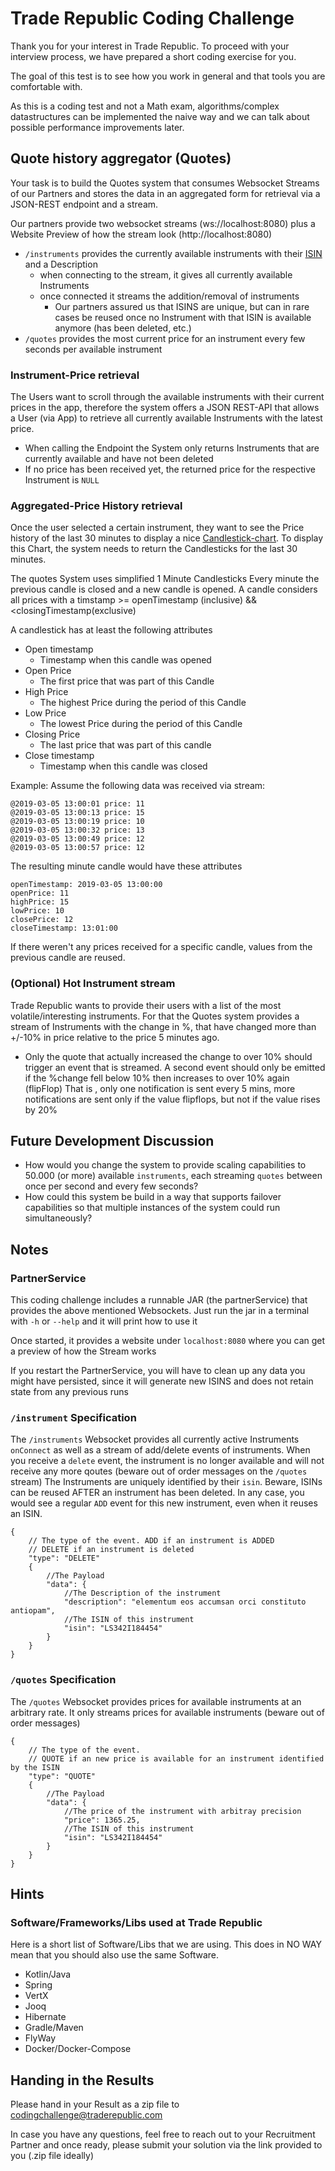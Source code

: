 # Trade Republic Coding Challenge
Thank you for your interest in Trade Republic.
To proceed with your interview process, we have prepared a short coding exercise for you.

The goal of this test is to see how you work in general and that tools you are comfortable with.

As this is a coding test and not a Math exam, algorithms/complex datastructures can be implemented the naive way and we can talk about possible performance improvements later.

## Quote history aggregator (Quotes)
Your task is to build the Quotes system that consumes Websocket Streams of our Partners and stores the data in an aggregated form for retrieval via a JSON-REST endpoint and a stream.

Our partners provide two websocket streams (ws://localhost:8080) plus a Website Preview of how the stream look (http://localhost:8080)
 * `/instruments` provides the currently available instruments with their [ISIN](https://en.wikipedia.org/wiki/International_Securities_Identification_Number) and a Description
   * when connecting to the stream, it gives all currently available Instruments
   * once connected it streams the addition/removal of instruments
     * Our partners assured us that ISINS are unique, but can in rare cases be reused once no Instrument with that ISIN is available anymore (has been deleted, etc.)
 * `/quotes` provides the most current price for an instrument every few seconds per available instrument



### Instrument-Price retrieval
The Users want to scroll through the available instruments with their current prices in the app, therefore
the system offers a JSON REST-API that allows a User (via App) to retrieve all currently available Instruments with the latest price.
 * When calling the Endpoint the System only returns Instruments that are currently available and have not been deleted
 * If no price has been received yet, the returned price for the respective Instrument is `NULL`

### Aggregated-Price History retrieval
Once the user selected a certain instrument, they want to see the Price history of the last 30 minutes to display a nice [Candlestick-chart](https://en.wikipedia.org/wiki/Candlestick_chart).
To display this Chart, the system needs to return the Candlesticks for the last 30 minutes.

The quotes System uses simplified 1 Minute Candlesticks
Every minute the previous candle is closed and a new candle is opened.
A candle considers all prices with a timstamp >= openTimestamp (inclusive) && <closingTimestamp(exclusive)

A candlestick has at least the following attributes
 *  Open timestamp
    * Timestamp when this candle was opened
 *  Open Price
    * The first price that was part of this Candle
 *  High Price
    * The highest Price during the period of this Candle
 *  Low Price
    * The lowest Price during the period of this Candle
 *  Closing Price
    * The last price that was part of this candle
 *  Close timestamp
    * Timestamp when this candle was closed

Example:
Assume the following data was received via stream:
```
@2019-03-05 13:00:01 price: 11
@2019-03-05 13:00:13 price: 15
@2019-03-05 13:00:19 price: 10
@2019-03-05 13:00:32 price: 13
@2019-03-05 13:00:49 price: 12
@2019-03-05 13:00:57 price: 12
```
The resulting minute candle would have these attributes
```
openTimestamp: 2019-03-05 13:00:00
openPrice: 11
highPrice: 15
lowPrice: 10
closePrice: 12
closeTimestamp: 13:01:00
```

If there weren't any prices received for a specific candle, values from the previous candle are reused.

### (Optional) Hot Instrument stream
Trade Republic wants to provide their users with a list of the most volatile/interesting instruments.
For that the Quotes system provides a stream of Instruments with the change in %, that have changed more than +/-10% in price relative to the price 5 minutes ago.
 * Only the quote that actually increased the change to over 10%  should trigger an event that is streamed. A second event should only be emitted if the %change fell below 10% then increases to over 10% again (flipFlop)
That is , only one notification is sent every 5 mins, more notifications are sent only if the value flipflops, but not if the value rises by 20%


## Future Development Discussion
* How would you change the system to provide scaling capabilities to 50.000 (or more) available `instruments`, each streaming `quotes` between once per second and every few seconds?
* How could this system be build in a way that supports failover capabilities so that multiple instances of the system could run simultaneously?


## Notes
### PartnerService
This coding challenge includes a runnable JAR (the partnerService) that provides the above mentioned Websockets.
Just run the jar in a terminal with `-h` or `--help` and it will print how to use it

Once started, it provides a website under `localhost:8080` where you can get a preview of how the Stream works

If you restart the PartnerService, you will have to clean up any data you might have persisted, since it will generate new ISINS and does not retain state from any previous runs

### `/instrument` Specification
The `/instruments` Websocket provides all currently active Instruments `onConnect` as well as a stream of add/delete events of instruments.
When you receive a `delete` event, the instrument is no longer available and will not receive any more qoutes (beware out of order messages on the `/quotes` stream)
The Instruments are uniquely identified by their `isin`. Beware, ISINs can be reused AFTER an instrument has been deleted. In any case, you would see a regular `ADD` event for this new instrument, even when it reuses an ISIN.
```
{
    // The type of the event. ADD if an instrument is ADDED
    // DELETE if an instrument is deleted
    "type": "DELETE"
    {
        //The Payload
        "data": {
            //The Description of the instrument
            "description": "elementum eos accumsan orci constituto antiopam",
            //The ISIN of this instrument
            "isin": "LS342I184454"
        }
    }
}
```


### `/quotes` Specification
The `/quotes` Websocket provides prices for available instruments at an arbitrary rate.
It only streams prices for available instruments (beware out of order messages)
```
{
    // The type of the event.
    // QUOTE if an new price is available for an instrument identified by the ISIN
    "type": "QUOTE"
    {
        //The Payload
        "data": {
            //The price of the instrument with arbitray precision
            "price": 1365.25,
            //The ISIN of this instrument
            "isin": "LS342I184454"
        }
    }
}
```


## Hints
### Software/Frameworks/Libs used at Trade Republic
Here is a short list of Software/Libs that we are using. This does in NO WAY mean that you should also use the same Software.
* Kotlin/Java
* Spring
* VertX
* Jooq
* Hibernate
* Gradle/Maven
* FlyWay
* Docker/Docker-Compose

## Handing in the Results
Please hand in your Result as a zip file to codingchallenge@traderepublic.com




In case you have any questions, feel free to reach out to your Recruitment Partner and once ready, please submit your solution via the link provided to you (.zip file ideally) 